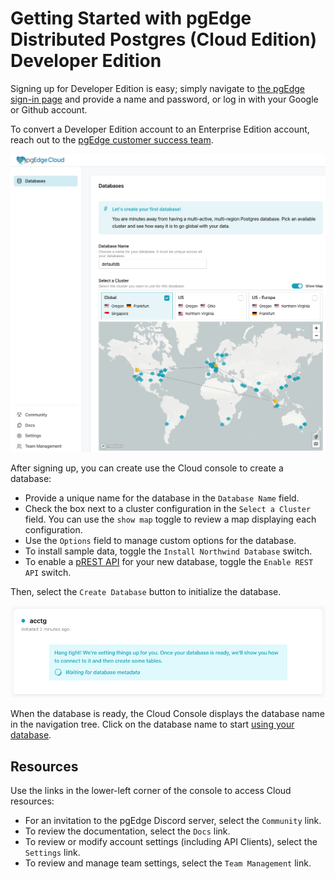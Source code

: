 # Getting Started with pgEdge Distributed Postgres (Cloud Edition) Developer Edition

Signing up for Developer Edition is easy; simply navigate to [the pgEdge sign-in page](https://app.pgedge.com/login?plan=developer&screen_hint=signup) and provide a name and password, or log in with your Google or Github account. 

To convert a Developer Edition account to an Enterprise Edition account, reach out to the [pgEdge customer success team](https://www.pgedge.com/contact).

![pgEdge Developer Edition Console](../images/de_console.png)

After signing up, you can create use the Cloud console to create a database:

* Provide a unique name for the database in the `Database Name` field. 
* Check the box next to a cluster configuration in the `Select a Cluster` field. You can use the `show map` toggle to review a map displaying each configuration.
* Use the `Options` field to manage custom options for the database. 
* To install sample data, toggle the `Install Northwind Database` switch.
* To enable a [pREST API](https://docs.prestd.com/) for your new database, toggle the `Enable REST API` switch.

Then, select the `Create Database` button to initialize the database.

![Initializing a new database](../images/init_db.png)

When the database is ready, the Cloud Console displays the database name in the navigation tree. Click on the database name to start [using your database](../database/manage_db.md).


## Resources

Use the links in the lower-left corner of the console to access Cloud resources:

* For an invitation to the pgEdge Discord server, select the `Community` link.
* To review the documentation, select the `Docs` link.
* To review or modify account settings (including API Clients), select the `Settings` link.
* To review and manage team settings, select the `Team Management` link.
